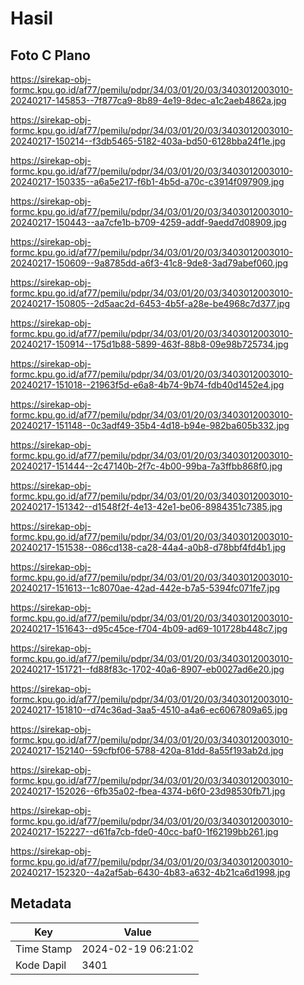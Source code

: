 # Hasil

## Foto C Plano

https://sirekap-obj-formc.kpu.go.id/af77/pemilu/pdpr/34/03/01/20/03/3403012003010-20240217-145853--7f877ca9-8b89-4e19-8dec-a1c2aeb4862a.jpg

https://sirekap-obj-formc.kpu.go.id/af77/pemilu/pdpr/34/03/01/20/03/3403012003010-20240217-150214--f3db5465-5182-403a-bd50-6128bba24f1e.jpg

https://sirekap-obj-formc.kpu.go.id/af77/pemilu/pdpr/34/03/01/20/03/3403012003010-20240217-150335--a6a5e217-f6b1-4b5d-a70c-c3914f097909.jpg

https://sirekap-obj-formc.kpu.go.id/af77/pemilu/pdpr/34/03/01/20/03/3403012003010-20240217-150443--aa7cfe1b-b709-4259-addf-9aedd7d08909.jpg

https://sirekap-obj-formc.kpu.go.id/af77/pemilu/pdpr/34/03/01/20/03/3403012003010-20240217-150609--9a8785dd-a6f3-41c8-9de8-3ad79abef060.jpg

https://sirekap-obj-formc.kpu.go.id/af77/pemilu/pdpr/34/03/01/20/03/3403012003010-20240217-150805--2d5aac2d-6453-4b5f-a28e-be4968c7d377.jpg

https://sirekap-obj-formc.kpu.go.id/af77/pemilu/pdpr/34/03/01/20/03/3403012003010-20240217-150914--175d1b88-5899-463f-88b8-09e98b725734.jpg

https://sirekap-obj-formc.kpu.go.id/af77/pemilu/pdpr/34/03/01/20/03/3403012003010-20240217-151018--21963f5d-e6a8-4b74-9b74-fdb40d1452e4.jpg

https://sirekap-obj-formc.kpu.go.id/af77/pemilu/pdpr/34/03/01/20/03/3403012003010-20240217-151148--0c3adf49-35b4-4d18-b94e-982ba605b332.jpg

https://sirekap-obj-formc.kpu.go.id/af77/pemilu/pdpr/34/03/01/20/03/3403012003010-20240217-151444--2c47140b-2f7c-4b00-99ba-7a3ffbb868f0.jpg

https://sirekap-obj-formc.kpu.go.id/af77/pemilu/pdpr/34/03/01/20/03/3403012003010-20240217-151342--d1548f2f-4e13-42e1-be06-8984351c7385.jpg

https://sirekap-obj-formc.kpu.go.id/af77/pemilu/pdpr/34/03/01/20/03/3403012003010-20240217-151538--086cd138-ca28-44a4-a0b8-d78bbf4fd4b1.jpg

https://sirekap-obj-formc.kpu.go.id/af77/pemilu/pdpr/34/03/01/20/03/3403012003010-20240217-151613--1c8070ae-42ad-442e-b7a5-5394fc071fe7.jpg

https://sirekap-obj-formc.kpu.go.id/af77/pemilu/pdpr/34/03/01/20/03/3403012003010-20240217-151643--d95c45ce-f704-4b09-ad69-101728b448c7.jpg

https://sirekap-obj-formc.kpu.go.id/af77/pemilu/pdpr/34/03/01/20/03/3403012003010-20240217-151721--fd88f83c-1702-40a6-8907-eb0027ad6e20.jpg

https://sirekap-obj-formc.kpu.go.id/af77/pemilu/pdpr/34/03/01/20/03/3403012003010-20240217-151810--d74c36ad-3aa5-4510-a4a6-ec6067809a65.jpg

https://sirekap-obj-formc.kpu.go.id/af77/pemilu/pdpr/34/03/01/20/03/3403012003010-20240217-152140--59cfbf06-5788-420a-81dd-8a55f193ab2d.jpg

https://sirekap-obj-formc.kpu.go.id/af77/pemilu/pdpr/34/03/01/20/03/3403012003010-20240217-152026--6fb35a02-fbea-4374-b6f0-23d98530fb71.jpg

https://sirekap-obj-formc.kpu.go.id/af77/pemilu/pdpr/34/03/01/20/03/3403012003010-20240217-152227--d61fa7cb-fde0-40cc-baf0-1f62199bb261.jpg

https://sirekap-obj-formc.kpu.go.id/af77/pemilu/pdpr/34/03/01/20/03/3403012003010-20240217-152320--4a2af5ab-6430-4b83-a632-4b21ca6d1998.jpg


## Metadata

| Key        | Value               |
| ---------- | ------------------- |
| Time Stamp | 2024-02-19 06:21:02 |
| Kode Dapil | 3401                |



